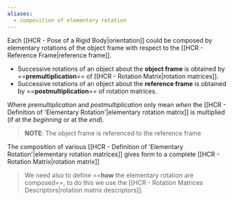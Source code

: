 ```yaml
---
aliases:
  - composition of elementary rotation
---
```

Each [[HCR - Pose of a Rigid Body|orientation]] could be composed by elementary rotations of the object frame with respect to the [[HCR - Reference Frame|reference frame]].
- Successive rotations of an object about the **object frame** is obtained by ==**premultiplication**== of [[HCR - Rotation Matrix|rotation matrices]].
- Successive rotations of an object about the **reference frame** is obtained by ==**postmultiplication**== of rotation matrices.

Where *premultiplication* and *postmultiplication* only mean *when* the [[HCR - Definition of 'Elementary Rotation'|elementary rotation matrix]] is multiplied (if at the *beginning* or at the *end*).

> **NOTE**:
> The object frame is referenced to the reference frame

The composition of various [[HCR - Definition of 'Elementary Rotation'|elementary rotation matrices]] gives form to a complete [[HCR - Rotation Matrix|rotation matrix]]

> We need also to define ==**how** the elementary rotation are composed==, to do this we use the [[HCR - Rotation Matrices Descriptors|rotation matrix descriptors]].